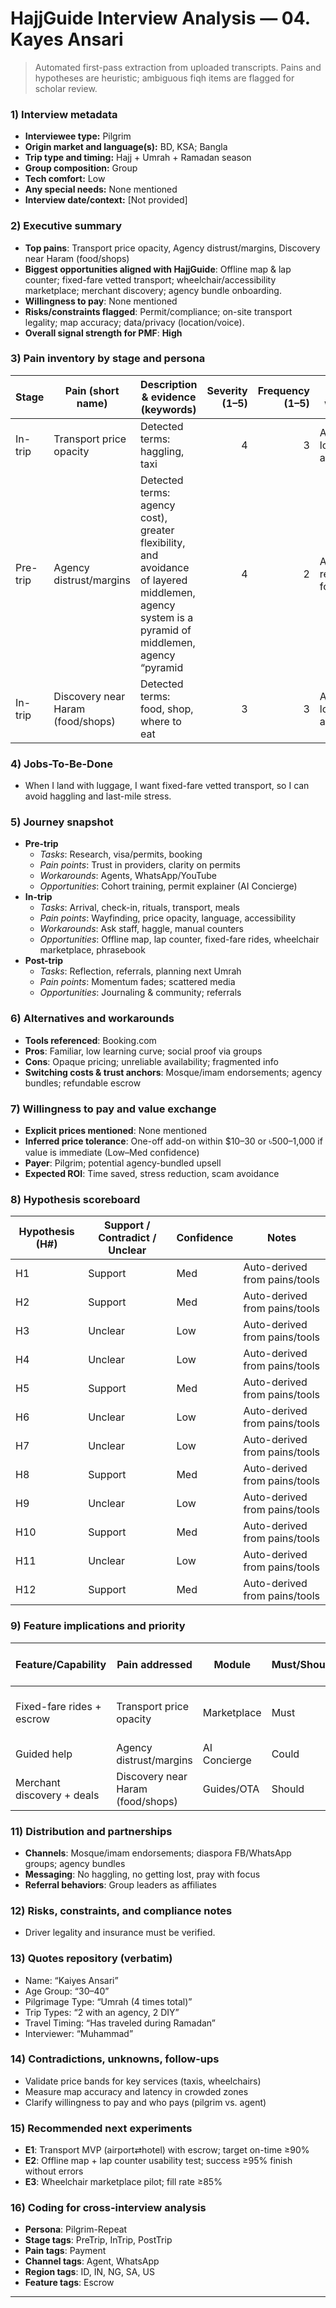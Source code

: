 # HajjGuide Interview Analysis — 04. Kayes Ansari

> Automated first-pass extraction from uploaded transcripts. Pains and hypotheses are heuristic; ambiguous fiqh items are flagged for scholar review.

### 1) Interview metadata
- **Interviewee type:** Pilgrim
- **Origin market and language(s):** BD, KSA; Bangla
- **Trip type and timing:** Hajj + Umrah + Ramadan season
- **Group composition:** Group
- **Tech comfort:** Low
- **Any special needs:** None mentioned
- **Interview date/context:** [Not provided]

### 2) Executive summary
- **Top pains**: Transport price opacity, Agency distrust/margins, Discovery near Haram (food/shops)
- **Biggest opportunities aligned with HajjGuide**: Offline map & lap counter; fixed-fare vetted transport; wheelchair/accessibility marketplace; merchant discovery; agency bundle onboarding.
- **Willingness to pay**: None mentioned
- **Risks/constraints flagged**: Permit/compliance; on-site transport legality; map accuracy; data/privacy (location/voice).
- **Overall signal strength for PMF**: **High**

### 3) Pain inventory by stage and persona

| Stage | Pain (short name) | Description & evidence (keywords) | Severity (1–5) | Frequency (1–5) | Current workaround | Time/Money spent | Emotion | Related H# | Confidence |
|---|---|---|---:|---:|---|---|---|---|---|
| In-trip | Transport price opacity | Detected terms: haggling, taxi | 4 | 3 | Asking locals/agency, ad-hoc tools | Varies | Stress | H2,H8 | High |
| Pre-trip | Agency distrust/margins | Detected terms: agency cost), greater flexibility, and avoidance of layered middlemen, agency system is a pyramid of middlemen, agency “pyramid | 4 | 2 | Agency research / DIY forums | Varies | Stress | H1,H2,H10 | High |
| In-trip | Discovery near Haram (food/shops) | Detected terms: food, shop, where to eat | 3 | 3 | Asking locals/agency, ad-hoc tools | Varies | Frustration | H1 | High |

### 4) Jobs-To-Be-Done
- When I land with luggage, I want fixed-fare vetted transport, so I can avoid haggling and last-mile stress.

### 5) Journey snapshot
- **Pre-trip**
  - *Tasks*: Research, visa/permits, booking
  - *Pain points*: Trust in providers, clarity on permits
  - *Workarounds*: Agents, WhatsApp/YouTube
  - *Opportunities*: Cohort training, permit explainer (AI Concierge)
- **In-trip**
  - *Tasks*: Arrival, check-in, rituals, transport, meals
  - *Pain points*: Wayfinding, price opacity, language, accessibility
  - *Workarounds*: Ask staff, haggle, manual counters
  - *Opportunities*: Offline map, lap counter, fixed-fare rides, wheelchair marketplace, phrasebook
- **Post-trip**
  - *Tasks*: Reflection, referrals, planning next Umrah
  - *Pain points*: Momentum fades; scattered media
  - *Opportunities*: Journaling & community; referrals

### 6) Alternatives and workarounds
- **Tools referenced**: Booking.com
- **Pros**: Familiar, low learning curve; social proof via groups
- **Cons**: Opaque pricing; unreliable availability; fragmented info
- **Switching costs & trust anchors**: Mosque/imam endorsements; agency bundles; refundable escrow

### 7) Willingness to pay and value exchange
- **Explicit prices mentioned**: None mentioned
- **Inferred price tolerance**: One-off add-on within $10–30 or ৳500–1,000 if value is immediate (Low–Med confidence)
- **Payer**: Pilgrim; potential agency-bundled upsell
- **Expected ROI**: Time saved, stress reduction, scam avoidance

### 8) Hypothesis scoreboard
| Hypothesis (H#) | Support / Contradict / Unclear | Confidence | Notes |
|---|---|---|---|
| H1 | Support | Med | Auto-derived from pains/tools |
| H2 | Support | Med | Auto-derived from pains/tools |
| H3 | Unclear | Low | Auto-derived from pains/tools |
| H4 | Unclear | Low | Auto-derived from pains/tools |
| H5 | Support | Med | Auto-derived from pains/tools |
| H6 | Unclear | Low | Auto-derived from pains/tools |
| H7 | Unclear | Low | Auto-derived from pains/tools |
| H8 | Support | Med | Auto-derived from pains/tools |
| H9 | Unclear | Low | Auto-derived from pains/tools |
| H10 | Support | Med | Auto-derived from pains/tools |
| H11 | Unclear | Low | Auto-derived from pains/tools |
| H12 | Support | Med | Auto-derived from pains/tools |

### 9) Feature implications and priority
| Feature/Capability | Pain addressed | Module | Must/Should/Could | Rationale & acceptance criteria |
|---|---|---|---|---|
| Fixed-fare rides + escrow | Transport price opacity | Marketplace | Must | Quote→book in ≤3 taps; on-time ≥90% |
| Guided help | Agency distrust/margins | AI Concierge | Could | General acceptance |
| Merchant discovery + deals | Discovery near Haram (food/shops) | Guides/OTA | Should | Filters + coupons |
### 11) Distribution and partnerships
- **Channels**: Mosque/imam endorsements; diaspora FB/WhatsApp groups; agency bundles
- **Messaging**: No haggling, no getting lost, pray with focus
- **Referral behaviors**: Group leaders as affiliates

### 12) Risks, constraints, and compliance notes
- Driver legality and insurance must be verified.

### 13) Quotes repository (verbatim)
- Name: “Kaiyes Ansari”
- Age Group: “30–40”
- Pilgrimage Type: “Umrah (4 times total)”
- Trip Types: “2 with an agency, 2 DIY”
- Travel Timing: “Has traveled during Ramadan”
- Interviewer: “Muhammad”

### 14) Contradictions, unknowns, follow-ups
- Validate price bands for key services (taxis, wheelchairs)
- Measure map accuracy and latency in crowded zones
- Clarify willingness to pay and who pays (pilgrim vs. agent)

### 15) Recommended next experiments
- **E1**: Transport MVP (airport⇄hotel) with escrow; target on-time ≥90%
- **E2**: Offline map + lap counter usability test; success ≥95% finish without errors
- **E3**: Wheelchair marketplace pilot; fill rate ≥85%

### 16) Coding for cross-interview analysis
- **Persona**: Pilgrim-Repeat
- **Stage tags**: PreTrip, InTrip, PostTrip
- **Pain tags**: Payment
- **Channel tags**: Agent, WhatsApp
- **Region tags**: ID, IN, NG, SA, US
- **Feature tags**: Escrow

---
